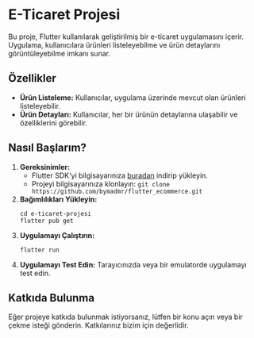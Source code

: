 <h1>E-Ticaret Projesi</h1>
    <p>Bu proje, Flutter kullanılarak geliştirilmiş bir e-ticaret uygulamasını içerir. Uygulama, kullanıcılara ürünleri listeleyebilme ve ürün detaylarını görüntüleyebilme imkanı sunar.</p>
    <h2>Özellikler</h2>
    <ul>
        <li><strong>Ürün Listeleme:</strong> Kullanıcılar, uygulama üzerinde mevcut olan ürünleri listeleyebilir.</li>
        <li><strong>Ürün Detayları:</strong> Kullanıcılar, her bir ürünün detaylarına ulaşabilir ve özelliklerini görebilir.</li>
    </ul>
    <h2>Nasıl Başlarım?</h2>
    <ol>
        <li><strong>Gereksinimler:</strong>
            <ul>
                <li>Flutter SDK'yi bilgisayarınıza <a href="https://flutter.dev/docs/get-started/install">buradan</a> indirip yükleyin.</li>
                <li>Projeyi bilgisayarınıza klonlayın: <code>git clone https://github.com/bymadmr/flutter_ecommerce.git</code></li>
            </ul>
        </li>
        <li><strong>Bağımlılıkları Yükleyin:</strong>
            <pre><code>cd e-ticaret-projesi
flutter pub get
</code></pre>
        </li>
        <li><strong>Uygulamayı Çalıştırın:</strong>
            <pre><code>flutter run
</code></pre>
        </li>
        <li><strong>Uygulamayı Test Edin:</strong> Tarayıcınızda veya bir emulatorde uygulamayı test edin.</li>
    </ol>
    <h2>Katkıda Bulunma</h2>
    <p>Eğer projeye katkıda bulunmak istiyorsanız, lütfen bir konu açın veya bir çekme isteği gönderin. Katkılarınız bizim için değerlidir.</p>

   
